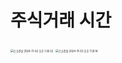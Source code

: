 # 주식거래 시간

<img src="/Users/SEONG/Library/Application Support/typora-user-images/스크린샷 2024-11-02 오후 1.56.52.png" alt="스크린샷 2024-11-02 오후 1.56.52" style="zoom:30%;" />



<img src="/Users/SEONG/Library/Application Support/typora-user-images/스크린샷 2024-11-02 오후 1.59.14.png" alt="스크린샷 2024-11-02 오후 1.59.14" style="zoom:30%;" />

